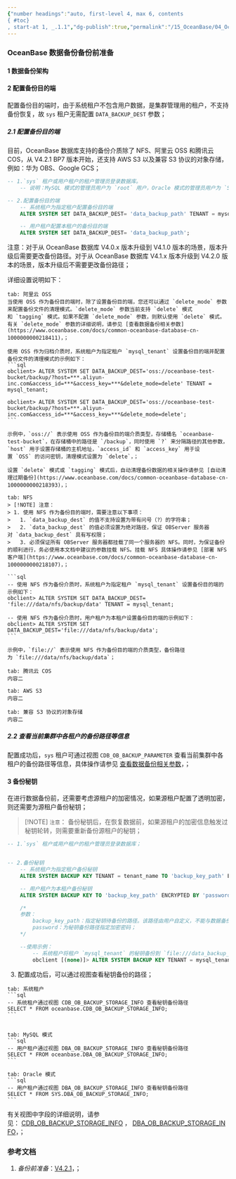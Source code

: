 ```yaml
---
{"number headings":"auto, first-level 4, max 6, contents
{ #toc}
, start-at 1, _.1.1","dg-publish":true,"permalink":"/15_OceanBase/04_OceanBase 安全，高可用，容灾/OceanBase 备份恢复_v4.x/OceanBase 数据备份备份前准备_V4.2.1/","dgPassFrontmatter":true}
---
```




### OceanBase 数据备份备份前准备

#### 1 数据备份架构

#### 2 配置备份目的端
配置备份目的端时，由于系统租户不包含用户数据，是集群管理用的租户，不支持备份恢复，故 `sys` 租户无需配置 `DATA_BACKUP_DEST` 参数；

##### 2.1 配置备份目的端
目前，OceanBase 数据库支持的备份介质除了 NFS、阿里云 OSS 和腾讯云 COS，从 V4.2.1 BP7 版本开始，还支持 AWS S3 以及兼容 S3 协议的对象存储，例如：华为 OBS、Google GCS；
```sql
-- 1.`sys` 租户或用户租户的租户管理员登录数据库。
	-- 说明：MySQL 模式的管理员用户为 `root` 用户，Oracle 模式的管理员用户为 `SYS` 用户；

-- 2.配置备份目的端
	-- 系统租户为指定租户配置备份目的端
	ALTER SYSTEM SET DATA_BACKUP_DEST= 'data_backup_path' TENANT = mysql_tenant;

	-- 用户租户配置本租户的备份目的端
	ALTER SYSTEM SET DATA_BACKUP_DEST= 'data_backup_path';
```

注意：对于从 OceanBase 数据库 V4.0.x 版本升级到 V4.1.0 版本的场景，版本升级后需要更改备份路径。对于从 OceanBase 数据库 V4.1.x 版本升级到 V4.2.0 版本的场景，版本升级后不需要更改备份路径；

详细设置说明如下：
````tab
tab: 阿里云 OSS
当使用 OSS 作为备份目的端时，除了设置备份目的端，您还可以通过 `delete_mode` 参数来配置备份文件的清理模式。`delete_mode` 参数当前支持 `delete` 模式和 `tagging` 模式。如果不配置 `delete_mode` 参数，则默认使用 `delete` 模式。有关 `delete_mode` 参数的详细说明，请参见 [查看数据备份相关参数](https://www.oceanbase.com/docs/common-oceanbase-database-cn-1000000000218411)，；

使用 OSS 作为归档介质时，系统租户为指定租户 `mysql_tenant` 设置备份目的端并配置备份文件的清理模式的示例如下：
```sql
obclient> ALTER SYSTEM SET DATA_BACKUP_DEST='oss://oceanbase-test-bucket/backup/?host=***.aliyun-inc.com&access_id=***&access_key=***&delete_mode=delete' TENANT = mysql_tenant;

obclient> ALTER SYSTEM SET DATA_BACKUP_DEST='oss://oceanbase-test-bucket/backup/?host=***.aliyun-inc.com&access_id=***&access_key=***&delete_mode=delete';
```

示例中，`oss://` 表示使用 OSS 作为备份目的端介质类型，存储桶名 `oceanbase-test-bucket`，在存储桶中的路径是 `/backup`，同时使用 `?` 来分隔路径的其他参数，`host` 用于设置存储桶的主机地址，`access_id` 和 `access_key` 用于设置 `OSS` 的访问密钥，清理模式设置为 `delete`，；

设置 `delete` 模式或 `tagging` 模式后，自动清理备份数据的相关操作请参见 [自动清理过期备份](https://www.oceanbase.com/docs/common-oceanbase-database-cn-1000000000218393)，；

tab: NFS
> [!NOTE] 注意：
> 1. 使用 NFS 作为备份目的端时，需要注意以下事项：
> 	1. `data_backup_dest` 的值不支持设置为带有问号（?）的字符串；
> 	2. `data_backup_dest` 的值必须设置为绝对路径，保证 OBServer 服务器对 `data_backup_dest` 具有写权限；
> 	3. 必须保证所有 OBServer 服务器都挂载了同一个服务器的 NFS。同时，为保证备份的顺利进行，务必使用本文档中建议的参数挂载 NFS。挂载 NFS 具体操作请参见 [部署 NFS 客户端](https://www.oceanbase.com/docs/common-oceanbase-database-cn-1000000000218107)，；

```sql
-- 使用 NFS 作为备份介质时，系统租户为指定租户 `mysql_tenant` 设置备份目的端的示例如下：
obclient> ALTER SYSTEM SET DATA_BACKUP_DEST= 'file:///data/nfs/backup/data' TENANT = mysql_tenant;

-- 使用 NFS 作为备份介质时，用户租户为本租户设置备份目的端的示例如下：
obclient> ALTER SYSTEM SET DATA_BACKUP_DEST='file:///data/nfs/backup/data';
```

示例中，`file://` 表示使用 NFS 作为备份目的端的介质类型，备份路径为 `file:///data/nfs/backup/data`；

tab: 腾讯云 COS
内容二

tab: AWS S3
内容二

tab: 兼容 S3 协议的对象存储
内容二
````






##### 2.2 查看当前集群中各租户的备份路径等信息
配置成功后，`sys` 租户可通过视图 `CDB_OB_BACKUP_PARAMETER` 查看当前集群中各租户的备份路径等信息，具体操作请参见 [查看数据备份相关参数](https://www.oceanbase.com/docs/common-oceanbase-database-cn-1000000000218411)，；


#### 3 备份秘钥
在进行数据备份前，还需要考虑源租户的加密情况，如果源租户配置了透明加密，则还需要为源租户备份秘钥；

> [!NOTE] `注意`：
> 备份秘钥后，在恢复数据前，如果源租户的加密信息触发过秘钥轮转，则需要重新备份源租户的秘钥；

```sql
-- 1.`sys` 租户或用户租户的租户管理员登录数据库；


-- 2.备份秘钥
	-- 系统租户为指定租户备份秘钥
	ALTER SYSTEM BACKUP KEY TENANT = tenant_name TO 'backup_key_path' ENCRYPTED BY 'password';

	-- 用户租户为本租户备份秘钥
	ALTER SYSTEM BACKUP KEY TO 'backup_key_path' ENCRYPTED BY 'password';

	/*
	参数：
		backup_key_path：指定秘钥待备份的路径。该路径由用户自定义，不能与数据备份或日志归档的路径相同；
	    password：为秘钥备份路径指定加密密码；
	*/

	--使用示例：
		-- 系统租户将租户 `mysql_tenant` 的秘钥备份到 `file:///data_backup_dest/key` 路径的示例如下：
		obclient [(none)]> ALTER SYSTEM BACKUP KEY TENANT = mysql_tenant TO 'file:///data_backup_dest/key' ENCRYPTED BY '******';
```


3. 配置成功后，可以通过视图查看秘钥备份的路径；

````tab
tab: 系统租户
```sql
-- 系统租户通过视图 CDB_OB_BACKUP_STORAGE_INFO 查看秘钥备份路径
SELECT * FROM oceanbase.CDB_OB_BACKUP_STORAGE_INFO;
```


tab: MySQL 模式
```sql
-- 用户租户通过视图 DBA_OB_BACKUP_STORAGE_INFO 查看秘钥备份路径
SELECT * FROM oceanbase.DBA_OB_BACKUP_STORAGE_INFO;
```

tab: Oracle 模式
```sql
-- 用户租户通过视图 DBA_OB_BACKUP_STORAGE_INFO 查看秘钥备份路径
SELECT * FROM SYS.DBA_OB_BACKUP_STORAGE_INFO;
```
````

有关视图中字段的详细说明，请参见： [CDB_OB_BACKUP_STORAGE_INFO](https://www.oceanbase.com/docs/common-oceanbase-database-cn-1000000000219520) ， [DBA_OB_BACKUP_STORAGE_INFO](https://www.oceanbase.com/docs/common-oceanbase-database-cn-1000000000219577)，；
   


### 参考文档
1. *备份前准备*：[V4.2.1](https://www.oceanbase.com/docs/common-oceanbase-database-cn-1000000000218409)，；




